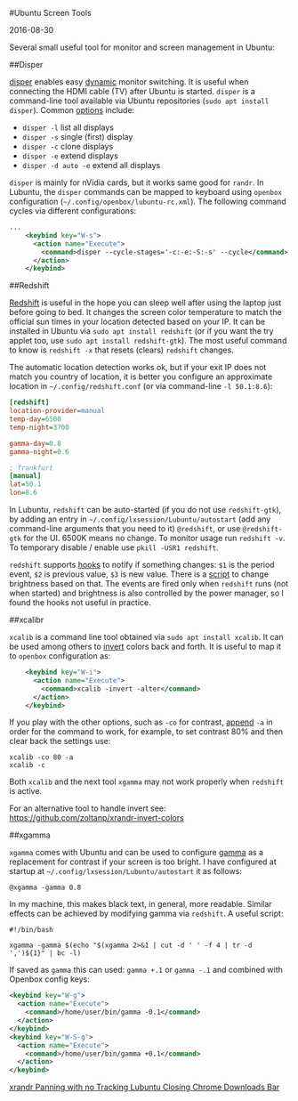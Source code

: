 #Ubuntu Screen Tools

2016-08-30

<!--- tags: linux -->

Several small useful tool for monitor and screen management in Ubuntu:

##Disper

[disper](http://willem.engen.nl/projects/disper/) enables easy [dynamic](https://help.ubuntu.com/community/DynamicMultiMonitor) monitor switching. It is useful when connecting the HDMI cable (TV) after Ubuntu is started. `disper` is a command-line tool available via Ubuntu repositories (`sudo apt install disper`). Common [options](http://manpages.ubuntu.com/manpages/xenial/man1/disper.1.html) include:

* `disper -l` list all displays
* `disper -s` single (first) display
* `disper -c` clone displays
* `disper -e` extend displays
* `disper -d auto -e` extend all displays

`disper` is mainly for nVidia cards, but it works same good for `randr`. In Lubuntu, the `disper` commands can be mapped to keyboard using `openbox` configuration (`~/.config/openbox/lubuntu-rc.xml`). The following command cycles via different configurations:

```xml
...
    <keybind key="W-s">
      <action name="Execute">
        <command>disper --cycle-stages='-c:-e:-S:-s' --cycle</command>
      </action>
    </keybind>
```

##Redshift

[Redshift](http://jonls.dk/redshift/) is useful in the hope you can sleep well after using the laptop just before going to bed. It changes the screen color temperature to match the official sun times in your location detected based on your IP. It can be installed in Ubuntu via `sudo apt install redshift` (or if you want the try applet too, use `sudo apt install redshift-gtk`). The most useful command to know is `redshift -x` that resets (clears) `redshift` changes.

The automatic location detection works ok, but if your exit IP does not match you country of location, it is better you configure an approximate location in `~/.config/redshift.conf` (or via command-line `-l 50.1:8.6`):

```ini
[redshift]
location-provider=manual
temp-day=6500
temp-night=3700

gamma-day=0.8
gamma-night=0.6

; frankfurt
[manual]
lat=50.1
lon=8.6
```

In Lubuntu, `redshift` can be auto-started (if you do not use `redshift-gtk`), by adding an entry in `~/.config/lxsession/Lubuntu/autostart` (add any command-line arguments that you need to it) `@redshift`, or use `@redshift-gtk` for the UI. 6500K means no change. To monitor usage run `redshift -v`. To temporary disable / enable use `pkill -USR1 redshift`. 

`redshift` supports [hooks](http://jonls.dk/2015/01/redshift-1-10-released/) to notify if something changes: `$1` is the period event, `$2` is previous value, `$3` is new value. There is a [script](https://wiki.archlinux.org/index.php/Redshift#Use_real_screen_brightness) to change brightness based on that. The events are fired only when `redshift` runs (not when started) and brightness is also controlled by the power manager, so I found the hooks not useful in practice.

##xcalibr

`xcalib` is a command line tool obtained via `sudo apt install xcalib`. It can be used among others to [invert](https://bbs.archlinux.org/viewtopic.php?id=89218) colors back and forth. It is useful to map it to `openbox` configuration as:

```xml
    <keybind key="W-i">
      <action name="Execute">
        <command>xcalib -invert -alter</command>
      </action>
    </keybind>
```

If you play with the other options, such as `-co` for contrast, [append](https://bugzilla.redhat.com/show_bug.cgi?id=783562) `-a` in order for the command to work, for example, to set contrast 80% and then clear back the settings use:

```
xcalib -co 80 -a
xcalib -c
```

Both `xcalib` and the next tool `xgamma` may not work properly when `redshift` is active.

For an alternative tool to handle invert see: https://github.com/zoltanp/xrandr-invert-colors

##xgamma

`xgamma` comes with Ubuntu and can be used to configure [gamma](http://askubuntu.com/questions/9248/is-there-a-software-utility-to-adjust-screen-gamma-brightness-contrast) as a replacement for contrast if your screen is too bright. I have configured at startup at `~/.config/lxsession/Lubuntu/autostart` it as follows:

```
@xgamma -gamma 0.8
```

In my machine, this makes black text, in general, more readable. Similar effects can be achieved by modifying gamma via `redshift`. A useful script:

```
#!/bin/bash

xgamma -gamma $(echo "$(xgamma 2>&1 | cut -d ' ' -f 4 | tr -d ',')${1}" | bc -l)
```

If saved as `gamma` this can used: `gamma +.1` or `gamma -.1` and combined with Openbox config keys:

```xml
<keybind key="W-g">
  <action name="Execute">
    <command>/home/user/bin/gamma -0.1</command>
  </action>
</keybind>
<keybind key="W-S-g">
  <action name="Execute">
    <command>/home/user/bin/gamma +0.1</command>
  </action>
</keybind>
```

<ins class='nfooter'><a rel='prev' id='fprev' href='#blog/2016/2016-10-02-xrandr-Panning-with-no-Tracking.md'>xrandr Panning with no Tracking</a> <a rel='next' id='fnext' href='#blog/2016/2016-08-02-Lubuntu-Closing-Chrome-Downloads-Bar.md'>Lubuntu Closing Chrome Downloads Bar</a></ins>

